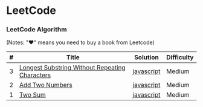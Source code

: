 LeetCode
========

### LeetCode Algorithm

(Notes: "&hearts;" means you need to buy a book from Leetcode)


| # | Title | Solution | Difficulty |
|---| ----- | -------- | ---------- |
|3|[Longest Substring Without Repeating Characters](https://oj.leetcode.com/problems/longest-substring-without-repeating-characters/)| [javascript](./001_twoSum)|Medium|
|2|[Add Two Numbers](https://oj.leetcode.com/problems/add-two-numbers/)| [javascript](./002_addTwoNumbers)|Medium|
|1|[Two Sum](https://oj.leetcode.com/problems/two-sum/)| [javascript](./003_longestSubstringWithoutRepeatingCharaters)|Medium|
